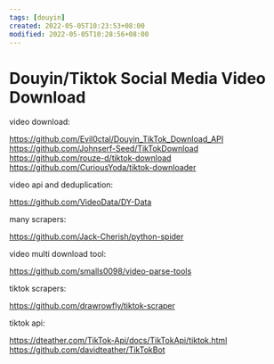 ```yaml
---
tags: [douyin]
created: 2022-05-05T10:23:53+08:00
modified: 2022-05-05T10:28:56+08:00
---
```


# Douyin/Tiktok Social Media Video Download

video download:

https://github.com/Evil0ctal/Douyin_TikTok_Download_API
https://github.com/Johnserf-Seed/TikTokDownload
https://github.com/rouze-d/tiktok-download
https://github.com/CuriousYoda/tiktok-downloader

video api and deduplication:

https://github.com/VideoData/DY-Data

many scrapers:

https://github.com/Jack-Cherish/python-spider

video multi download tool:

https://github.com/smalls0098/video-parse-tools

tiktok scrapers:

https://github.com/drawrowfly/tiktok-scraper

tiktok api:

https://dteather.com/TikTok-Api/docs/TikTokApi/tiktok.html
https://github.com/davidteather/TikTokBot
